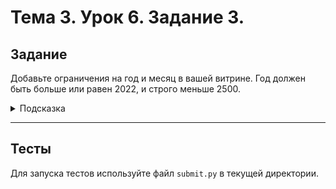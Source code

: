 # Тема 3. Урок 6. Задание 3. #

## Задание

Добавьте ограничения на год и месяц в вашей витрине. Год должен быть больше или равен 2022, и строго меньше 2500.

<details>
<summary>Подсказка</summary>

Используйте синтаксис `ALTER TABLE [название таблицы] ADD CONSTRAINT [название ограничения] CHECK ([условие]);`

</details>

---

## Тесты

Для запуска тестов используйте файл `submit.py` в текущей директории.

